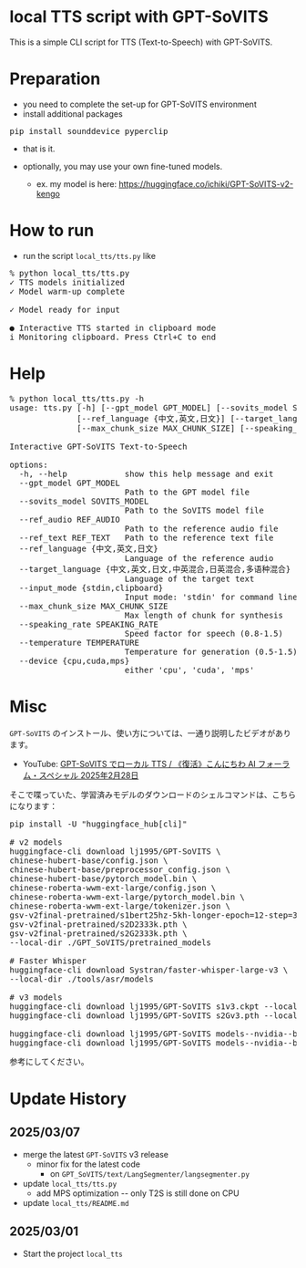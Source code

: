 # local TTS script with GPT-SoVITS

This is a simple CLI script for TTS (Text-to-Speech) with GPT-SoVITS.

# Preparation

* you need to complete the set-up for GPT-SoVITS environment
* install additional packages 
<pre>
pip install sounddevice pyperclip
</pre>

* that is it.

* optionally, you may use your own fine-tuned models.
    * ex. my model is here: https://huggingface.co/ichiki/GPT-SoVITS-v2-kengo

# How to run

* run the script `local_tts/tts.py` like
<pre>
% python local_tts/tts.py 
✓ TTS models initialized            
✓ Model warm-up complete     

✓ Model ready for input

● Interactive TTS started in clipboard mode
i Monitoring clipboard. Press Ctrl+C to end
</pre>

# Help
<pre>
% python local_tts/tts.py -h
usage: tts.py [-h] [--gpt_model GPT_MODEL] [--sovits_model SOVITS_MODEL] [--ref_audio REF_AUDIO] [--ref_text REF_TEXT]
              [--ref_language {中文,英文,日文}] [--target_language {中文,英文,日文,中英混合,日英混合,多语种混合}] [--input_mode {stdin,clipboard}]
              [--max_chunk_size MAX_CHUNK_SIZE] [--speaking_rate SPEAKING_RATE] [--temperature TEMPERATURE]

Interactive GPT-SoVITS Text-to-Speech

options:
  -h, --help            show this help message and exit
  --gpt_model GPT_MODEL
                        Path to the GPT model file
  --sovits_model SOVITS_MODEL
                        Path to the SoVITS model file
  --ref_audio REF_AUDIO
                        Path to the reference audio file
  --ref_text REF_TEXT   Path to the reference text file
  --ref_language {中文,英文,日文}
                        Language of the reference audio
  --target_language {中文,英文,日文,中英混合,日英混合,多语种混合}
                        Language of the target text
  --input_mode {stdin,clipboard}
                        Input mode: 'stdin' for command line, 'clipboard' for clipboard monitoring
  --max_chunk_size MAX_CHUNK_SIZE
                        Max length of chunk for synthesis
  --speaking_rate SPEAKING_RATE
                        Speed factor for speech (0.8-1.5)
  --temperature TEMPERATURE
                        Temperature for generation (0.5-1.5)
  --device {cpu,cuda,mps}
                        either 'cpu', 'cuda', 'mps'
</pre>

# Misc

`GPT-SoVITS` のインストール、使い方については、一通り説明したビデオがあります。

* YouTube: [GPT-SoVITS でローカル TTS / 《復活》こんにちわ AI フォーラム・スペシャル 2025年2月28日](https://youtu.be/rrVvoFryYK0)

そこで喋っていた、学習済みモデルのダウンロードのシェルコマンドは、こちらになります：
<pre>
pip install -U "huggingface_hub[cli]"

# v2 models
huggingface-cli download lj1995/GPT-SoVITS \
chinese-hubert-base/config.json \
chinese-hubert-base/preprocessor_config.json \
chinese-hubert-base/pytorch_model.bin \
chinese-roberta-wwm-ext-large/config.json \
chinese-roberta-wwm-ext-large/pytorch_model.bin \
chinese-roberta-wwm-ext-large/tokenizer.json \
gsv-v2final-pretrained/s1bert25hz-5kh-longer-epoch=12-step=369668.ckpt \
gsv-v2final-pretrained/s2D2333k.pth \
gsv-v2final-pretrained/s2G2333k.pth \
--local-dir ./GPT_SoVITS/pretrained_models

# Faster Whisper
huggingface-cli download Systran/faster-whisper-large-v3 \
--local-dir ./tools/asr/models

# v3 models
huggingface-cli download lj1995/GPT-SoVITS s1v3.ckpt --local-dir ./GPT_SoVITS/pretrained_models
huggingface-cli download lj1995/GPT-SoVITS s2Gv3.pth --local-dir ./GPT_SoVITS/pretrained_models

huggingface-cli download lj1995/GPT-SoVITS models--nvidia--bigvgan_v2_24khz_100band_256x/bigvgan_generator.pt --local-dir ./GPT_SoVITS/pretrained_models
huggingface-cli download lj1995/GPT-SoVITS models--nvidia--bigvgan_v2_24khz_100band_256x/config.json --local-dir ./GPT_SoVITS/pretrained_models
</pre>

参考にしてください。


# Update History

## 2025/03/07

* merge the latest `GPT-SoVITS` v3 release
  * minor fix for the latest code
    * on `GPT_SoVITS/text/LangSegmenter/langsegmenter.py`
* update `local_tts/tts.py`
  * add MPS optimization -- only T2S is still done on CPU
* update `local_tts/README.md`

## 2025/03/01

* Start the project `local_tts`
